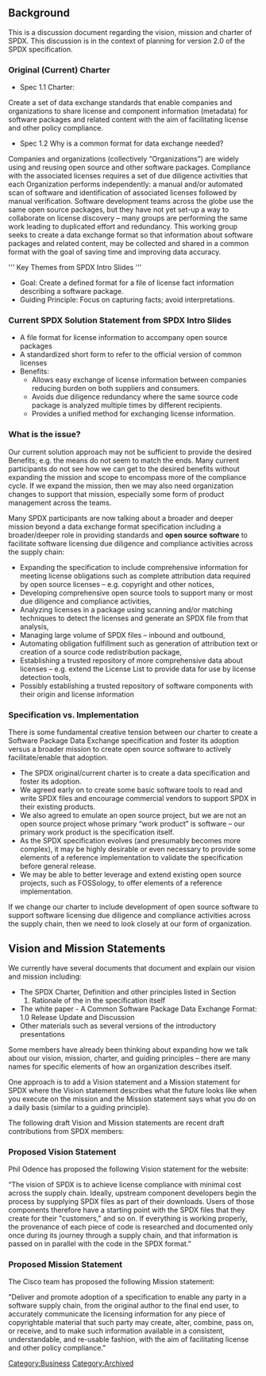## Background

This is a discussion document regarding the vision, mission and charter
of SPDX. This discussion is in the context of planning for version 2.0
of the SPDX specification.

### Original (Current) Charter

  - Spec 1.1 Charter:

Create a set of data exchange standards that enable companies and
organizations to share license and component information (metadata) for
software packages and related content with the aim of facilitating
license and other policy compliance.

  - Spec 1.2 Why is a common format for data exchange needed?

Companies and organizations (collectively “Organizations”) are widely
using and reusing open source and other software packages. Compliance
with the associated licenses requires a set of due diligence activities
that each Organization performs independently: a manual and/or automated
scan of software and identification of associated licenses followed by
manual verification. Software development teams across the globe use the
same open source packages, but they have not yet set-up a way to
collaborate on license discovery – many groups are performing the same
work leading to duplicated effort and redundancy. This working group
seeks to create a data exchange format so that information about
software packages and related content, may be collected and shared in a
common format with the goal of saving time and improving data accuracy.

''' Key Themes from SPDX Intro Slides '''

  - Goal: Create a defined format for a file of license fact information
    describing a software package.
  - Guiding Principle: Focus on capturing facts; avoid interpretations.

### Current SPDX Solution Statement from SPDX Intro Slides

  - A file format for license information to accompany open source
    packages
  - A standardized short form to refer to the official version of common
    licenses
  - Benefits:
      - Allows easy exchange of license information between companies
        reducing burden on both suppliers and consumers.
      - Avoids due diligence redundancy where the same source code
        package is analyzed multiple times by different recipients.
      - Provides a unified method for exchanging license information.

### What is the issue?

Our current solution approach may not be sufficient to provide the
desired Benefits; e.g. the means do not seem to match the ends. Many
current participants do not see how we can get to the desired benefits
without expanding the mission and scope to encompass more of the
compliance cycle. If we expand the mission, then we may also need
organization changes to support that mission, especially some form of
product management across the teams.

Many SPDX participants are now talking about a broader and deeper
mission beyond a data exchange format specification including a
broader/deeper role in providing standards and **open source**
**software** to facilitate software licensing due diligence and
compliance activities across the supply chain:

  - Expanding the specification to include comprehensive information for
    meeting license obligations such as complete attribution data
    required by open source licenses – e.g. copyright and other notices,
  - Developing comprehensive open source tools to support many or most
    due diligence and compliance activities,
  - Analyzing licenses in a package using scanning and/or matching
    techniques to detect the licenses and generate an SPDX file from
    that analysis,
  - Managing large volume of SPDX files – inbound and outbound,
  - Automating obligation fulfillment such as generation of attribution
    text or creation of a source code redistribution package,
  - Establishing a trusted repository of more comprehensive data about
    licenses – e.g. extend the License List to provide data for use by
    license detection tools,
  - Possibly establishing a trusted repository of software components
    with their origin and license information

### Specification vs. Implementation

There is some fundamental creative tension between our charter to create
a Software Package Data Exchange specification and foster its adoption
versus a broader mission to create open source software to actively
facilitate/enable that adoption.

  - The SPDX original/current charter is to create a data specification
    and foster its adoption.
  - We agreed early on to create some basic software tools to read and
    write SPDX files and encourage commercial vendors to support SPDX in
    their existing products.
  - We also agreed to emulate an open source project, but we are not an
    open source project whose primary “work product” is software – our
    primary work product is the specification itself.
  - As the SPDX specification evolves (and presumably becomes more
    complex), it may be highly desirable or even necessary to provide
    some elements of a reference implementation to validate the
    specification before general release.
  - We may be able to better leverage and extend existing open source
    projects, such as FOSSology, to offer elements of a reference
    implementation.

If we change our charter to include development of open source software
to support software licensing due diligence and compliance activities
across the supply chain, then we need to look closely at our form of
organization.

## Vision and Mission Statements

We currently have several documents that document and explain our vision
and mission including:

  - The SPDX Charter, Definition and other principles listed in Section
    1. Rationale of the in the specification itself
  - The white paper - A Common Software Package Data Exchange Format:
    1.0 Release Update and Discussion
  - Other materials such as several versions of the introductory
    presentations

Some members have already been thinking about expanding how we talk
about our vision, mission, charter, and guiding principles – there are
many names for specific elements of how an organization describes
itself.

One approach is to add a Vision statement and a Mission statement for
SPDX where the Vision statement describes what the future looks like
when you execute on the mission and the Mission statement says what you
do on a daily basis (similar to a guiding principle).

The following draft Vision and Mission statements are recent draft
contributions from SPDX members:

### Proposed Vision Statement

Phil Odence has proposed the following Vision statement for the website:

“The vision of SPDX is to achieve license compliance with minimal cost
across the supply chain. Ideally, upstream component developers begin
the process by supplying SPDX files as part of their downloads. Users of
those components therefore have a starting point with the SPDX files
that they create for their "customers," and so on. If everything is
working properly, the provenance of each piece of code is researched and
documented only once during its journey through a supply chain, and that
information is passed on in parallel with the code in the SPDX format.”

### Proposed Mission Statement

The Cisco team has proposed the following Mission statement:

"Deliver and promote adoption of a specification to enable any party in
a software supply chain, from the original author to the final end user,
to accurately communicate the licensing information for any piece of
copyrightable material that such party may create, alter, combine, pass
on, or receive, and to make such information available in a consistent,
understandable, and re-usable fashion, with the aim of facilitating
license and other policy compliance."

[Category:Business](Category:Business "wikilink")
[Category:Archived](Category:Archived "wikilink")
